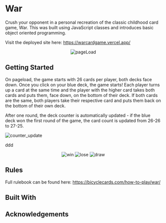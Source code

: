 # War

Crush your opponent in a personal recreation of the classic childhood card game, War. This was built using JavaScript classes and introduces basic object oriented programming.

Visit the deployed site here: https://warcardgame.vercel.app/

<p align="center"><img src="https://i.imgur.com/g1J6cLF.png" alt="pageLoad"></p>

## Getting Started

On pageload, the game starts with 26 cards per player, both decks face down. Once you click on your blue deck, the game starts! Each player turns up a card at the same time and the player with the higher card takes both cards and puts them, face down, on the bottom of their deck. If both cards are the same, both players take their respective card and puts them back on the bottom of their own deck. 

After one round, the deck counter is automatically updated - if the blue deck won the first round of the game, the card count is updated from 26-26 to 27-25. 
<p align-"center><img src="https://i.imgur.com/ZGYlq1N.png" alt="counter_update"></p>

ddd

<p align="center">
<img src="https://i.imgur.com/kwsjriL.png" alt="win">
<img src="https://i.imgur.com/grNXBF6.png" alt="lose">
<img src="https://i.imgur.com/Oigvr8r.png" alt="draw">
</p>

## Rules

Full rulebook can be found here: https://bicyclecards.com/how-to-play/war/

## Built With

## Acknowledgements


